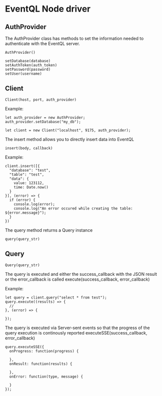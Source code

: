 # EventQL Node driver

## AuthProvider

The AuthProvider class has methods to set the information needed to authenticate with the EventQL server.

    AuthProvider()

    setDatabase(database)
    setAuthToken(auth_token)
    setPassword(password)
    setUser(username)

## Client

    Client(host, port, auth_provider)

Example:

    let auth_provider = new AuthProvider;
    auth_provider.setDatabase("my_db");

    let client = new Client("localhost", 9175, auth_provider);


The insert method allows you to directly insert data into EventQL

    insert(body, callback)

Example:

    client.insert([{
      "database": "test",
      "table": "test",
      "data": {
        value: 123112,
        time: Date.now()
      }
    }], (error) => {
      if (error) {
        console.log(error);
        console.log("An error occured while creating the table: ${error.message}");
      }
    })


The query method returns a Query instance 

    query(query_str)


## Query

    Query(query_str)

The query is executed and either the success_callback with the JSON result or the error_callback is called
    execute(success_callback, error_callback)

Example:

    let query = client.query("select * from test");
    query.execute((results) => {
      // 
    }, (error) => {

    });

The query is executed via Server-sent events so that the progress of the query execution is continously reported
    executeSSE(success_callback, error_callback)

    query.executeSSE({
      onProgress: function(progress) {

      },
      onResult: function(results) { 

      },
      onError: function(type, message) {

      }
    });
